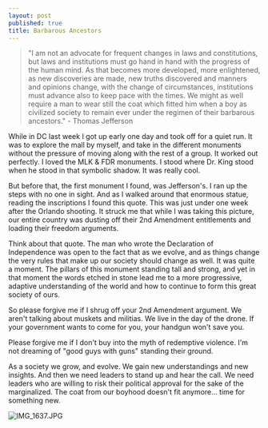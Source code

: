 ```yaml
---
layout: post
published: true
title: Barbarous Ancestors
---
```

> "I am not an advocate for frequent changes in laws and constitutions, but laws and institutions must go hand in hand with the progress of the human mind. As that becomes more developed, more enlightened, as new discoveries are made, new truths discovered and manners and opinions change, with the change of circumstances, institutions must advance also to keep pace with the times. We might as well require a man to wear still the coat which fitted him when a boy as civilized society to remain ever under the regimen of their barbarous ancestors." - Thomas Jefferson

While in DC last week I got up early one day and took off for a quiet run. It was to explore the mall by myself, and take in the different monuments without the pressure of moving along with the rest of a group. It worked out perfectly. I loved the MLK & FDR monuments. I stood where Dr. King stood when he stood in that symbolic shadow. It was really cool. 

But before that, the first monument I found, was Jefferson's. I ran up the steps with no one in sight. And as I walked around that enormous statue, reading the inscriptions I found this quote. This was just under one week after the Orlando shooting. It struck me that while I was taking this picture, our entire country was dusting off their 2nd Amendment entitlements and loading their freedom arguments.

Think about that quote. The man who wrote the Declaration of Independence was open to the fact that as we evolve, and as things change the very rules that make up our society should change as well. It was quite a moment. The pillars of this monument standing tall and strong, and yet in that moment the words etched in stone  lead me to a more progressive, adaptive understanding of the world and how to continue to form this great society of ours. 

So please forgive me if I shrug off your 2nd Amendment argument. We aren't talking about muskets and militias. We live in the day of the drone. If your government wants to come for you, your handgun won't save you. 

Please forgive me if I don't buy into the myth of redemptive violence. I'm not dreaming of "good guys with guns" standing their ground. 

As a society we grow, and evolve. We gain new understandings and new insights. And then we need leaders to stand up and hear the call. We need leaders who are willing to risk their political approval for the sake of the marginalized. The coat from our boyhood doesn't fit anymore... time for something new.

![IMG_1637.JPG]({{site.baseurl}}/img/IMG_1637.JPG)
